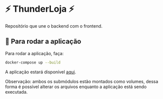 # ⚡ ThunderLoja ⚡

Repositório que une o backend com o frontend.

## 🚀 Para rodar a aplicação

Para rodar a aplicação, faça:

```bash
docker-compose up --build
```

A aplicação estará disponível [aqui](http://localhost:1234).

Observação: ambos os submódulos estão montados como volumes, dessa forma é possível alterar os arquivos enquanto a aplicação está sendo executada.
